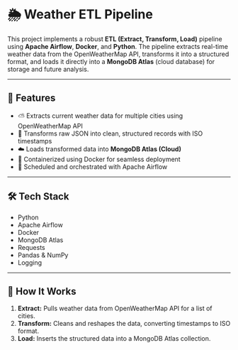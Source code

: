 # 🌦️ Weather ETL Pipeline

This project implements a robust **ETL (Extract, Transform, Load)** pipeline using **Apache Airflow**, **Docker**, and **Python**. The pipeline extracts real-time weather data from the OpenWeatherMap API, transforms it into a structured format, and loads it directly into a **MongoDB Atlas** (cloud database) for storage and future analysis.

---

## 🚀 Features

- ⛅ Extracts current weather data for multiple cities using OpenWeatherMap API
- 🔄 Transforms raw JSON into clean, structured records with ISO timestamps
- ☁️ Loads transformed data into **MongoDB Atlas (Cloud)**
- 🐳 Containerized using Docker for seamless deployment
- 📅 Scheduled and orchestrated with Apache Airflow

---

## 🛠️ Tech Stack

- Python
- Apache Airflow
- Docker
- MongoDB Atlas
- Requests
- Pandas & NumPy
- Logging

---

## 🧪 How It Works

1. **Extract:** Pulls weather data from OpenWeatherMap API for a list of cities.
2. **Transform:** Cleans and reshapes the data, converting timestamps to ISO format.
3. **Load:** Inserts the structured data into a MongoDB Atlas collection.
